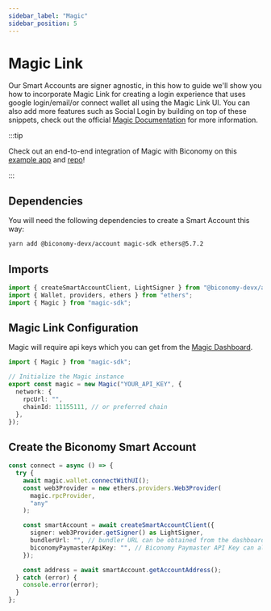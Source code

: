 ```yaml
---
sidebar_label: "Magic"
sidebar_position: 5
---
```


# Magic Link

Our Smart Accounts are signer agnostic, in this how to guide we'll show you how to incorporate Magic Link for creating a login experience that uses google login/email/or connect wallet all using the Magic Link UI. You can also add more features such as Social Login by building on top of these snippets, check out the official [Magic Documentation](https://magic.link/docs/dedicated/overview) for more information.

:::tip

Check out an end-to-end integration of Magic with Biconomy on this [example app](https://aamagic.vercel.app/) and [repo](https://github.com/bcnmy/biconomy_magic_example)!

:::

## Dependencies

You will need the following dependencies to create a Smart Account this way:

```bash
yarn add @biconomy-devx/account magic-sdk ethers@5.7.2
```

## Imports

```typescript
import { createSmartAccountClient, LightSigner } from "@biconomy-devx/account";
import { Wallet, providers, ethers } from "ethers";
import { Magic } from "magic-sdk";
```

## Magic Link Configuration

Magic will require api keys which you can get from the [Magic Dashboard](https://dashboard.magic.link/signup).

```typescript
import { Magic } from "magic-sdk";

// Initialize the Magic instance
export const magic = new Magic("YOUR_API_KEY", {
  network: {
    rpcUrl: "",
    chainId: 11155111, // or preferred chain
  },
});
```

## Create the Biconomy Smart Account

```typescript
const connect = async () => {
  try {
    await magic.wallet.connectWithUI();
    const web3Provider = new ethers.providers.Web3Provider(
      magic.rpcProvider,
      "any"
    );

    const smartAccount = await createSmartAccountClient({
      signer: web3Provider.getSigner() as LightSigner,
      bundlerUrl: "", // bundler URL can be obtained from the dashboard
      biconomyPaymasterApiKey: "", // Biconomy Paymaster API Key can also be obtained from dashboard
    });

    const address = await smartAccount.getAccountAddress();
  } catch (error) {
    console.error(error);
  }
};
```
